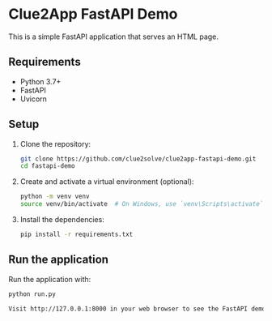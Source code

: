 # Clue2App FastAPI Demo

This is a simple FastAPI application that serves an HTML page.

## Requirements

- Python 3.7+
- FastAPI
- Uvicorn

## Setup

1. Clone the repository:

   ```bash
   git clone https://github.com/clue2solve/clue2app-fastapi-demo.git
   cd fastapi-demo

2. Create and activate a virtual environment (optional):
   
   ```bash
   python -m venv venv
   source venv/bin/activate  # On Windows, use `venv\Scripts\activate`

3. Install the dependencies:
  
   ```bash
   pip install -r requirements.txt

## Run the application

Run the application with:

   ```bash
   python run.py

Visit http://127.0.0.1:8000 in your web browser to see the FastAPI demo.
   
